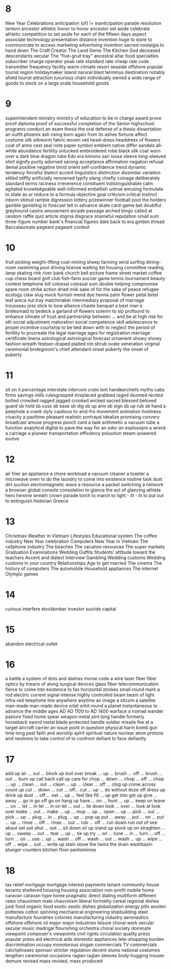 # 8
New Year Celebrations
anticipation (of) != inanticipation
parade
resolution
lantern
ancestor
athletic
honor
to honor ancestor
set aside
celebrate
athletic competition
to set aside for
each of the fifteen days
aspect
associate
technology
presentation
distance
invention
huge
to store
to communicate
to access
marketing
advertising
invention
sacred
nostalgia
to hand down
The Craft Creator
The Land Genie
The Kitchen God
deceased
descendants
secular
The "five-gruit tray"
ancestral
altar
food specialties
subscriber
charge
operator
peak rate
standard rate
cheap rate
code
transmitter
frequency
facility
warm climate
resort
seaside
offshore
popular tourist region
holidaymaker
island
narural
blast
terminus
destination
notably
afield
tourist attraction
luxurious
chain
individually owned
a wide range of goods
to stock
on a large scale
household goods

# 9
superintendent
ministry
ministry of education
to be in charge
award
prove
proof
diploma
proof of successful completion of the Senior highschool programs
conduct an exam
thesis
the oral defense of a thesis
dissertation
an outfit
phoenix
ash
rising born again from its ashes
fortune
affect
costume
silk
silkworm
fabric
woven
veil
head-dress
headdress of flowers
coat of arms
cest
seal
note paper
symbol
emblem
native
differ
sandals
all-white
abundance
fertility
untucked
embroidered
robe
black silk coat worn over a dark blue dragon robe
Edo era
kimono
sari
loose
sleeve
long-sleeved shirt
signify
purity
adorned
sarong
acceptance
affirmation
negation
refusal
denial
positive
negative
timid
orient
self-confidence
trend
dynamic
tendency
forceful
dialect
accent
linguiistics
distinction
dissimilar
variation
stilled
stiffly
artificially
renowned
typify
slang
chiefly
coinage
deliberately
standard terms
raciness
irreverence
consituent
indistinguishable
calm
agitated
knowledgeable
well-informed
embellish
untrue
amusing
formulate
to state as or reduce to a formula
objective
goal
criticism
critical
instinct
inborn
stimuli
ramble
digression
lottery
prizewinner
football pool
the holders
gamble
gambling
to forecast
tell in advance
skate
card-game
bet
doubtful
greyhound
casino
amusement
arcade
passage
arched
bingo
called at random
raffle
quiz
article
stigma
disgrace
shameful
reputation
small sum
three-figure number
bank's financial figures
date back to
era
golden thread
Baccalaureate
pageant
pageant contest

# 10
fruit picking
weight-lifting
coal-mining
sheep farming
wind surfing
dining-room
swimming pool
driving license
waiting list
housing committee
reading lamp
skating rink
river bank
church bell
picture frame
street market
coffee cup
chess board
golf club
fish-farm
soccer game
tennis tournament
beauty contest
telephone bill
colossal
colossal sum
double helping
compromise
spare room
strike action
dried milk
sake of
for the sake of peace
refugee
ecology
claw
slug
mock
furnish
mend
dye
henna
palm
flower petal
betel leaf
areca nut
tray
matchmaker
intermediary
proposal of marriage
trousseau
joss stick
to bow
alliance
chaste
banquet
a best man
a bridesmaid
to bedeck
a garland of flowers
solemn
to sip
profound
to enhance
climate of trust and partnership between ... and
be at high risk for sth
social adjustment
maturation
social competence skill
adolescence
to propel
incentive
courtship
to be tied down with
to neglect
the period of fertility
to procreate
the legal marriage ages for registration
marriage certificate
linens
astrological
astrological forecast
ornament
showy
showy fashion
wreath
festoon
draped
plaited
rim
shrub
ovate
veneration
virginal
ceremonial
bridegroom's chief attendant
onset
puberty
the onset of puberty

# 11
sit on it
percentage
interstate
intercom
crate
lent
handkerchiefs
myths
cabs
firms
savings
mills
rulesgrasped
misplaced
grabbed
raged
doomed
recited
bolted
crowded
ragged
jagged
crooked
wicked
sacred
blessed
beloved
guard sb
hold sb
cuss sb
ease sb
dig sb up
arm sb
sign sb up
rub sb hand
a peephole
a crank
slyly
cautious
to-and-fro movement
animation
liveliness
vivacity
a pasttime
pleasant
realistic
portrayal
idealize
promising
convery
broadcast
amuse
progress
punch card
a task
arithmetic
a vacuum tube
a function
analytical
digital
to pave the way for
an odor
an explosopm
a wreck
a carriage
a pioneer
transportation
efficiency
poluution
steam-powered
evolve

# 12
air frier
an appliance
a chore
workload
a vacuum cleaner
a toaster
a microwave oven
to do the laundry
to come into existence
routine task
dust
dirt
suction
electromagnetic wave
a resource
a packet switching
a network
a browser
global
console
consolation
to glance
the act of glancing
athlete
hero
heroine
wreath
crown
parade
torch
to march
to light - lit - lit
to put out
to extinguish
historian
Greece

# 13
Christmas
Weather in Vietnam
Lifestyles
Educational system
The coffee industry
New Year celebration
Computers
New Year in Vietnam
The cellphone industry
The beaches
The vacation resources
The super markets
Graduation Examinations
Wedding Outfits
Students' attitude toward the teachers
Accent and dialect
Interview
Gambling
Wedding customs
Wedding customs in your country
Relationships
Age to get married
The cinema
The history of computers
The automobile
Household appliances
The internet
Olympic games

# 14
curious
interfere
stockbroker
investor
suicide
capital

# 15
abandon
electrical outlet

# 16
a battle
a system of dots and dashes
morse code
a wire
laser
fiber
fiber optics
by means of
along
surgical devices
glass fiber
telecommunication
fierce
to come into existence
to fax
horizontal strokes
small round mark
a rod
electric current
signal
intense
highly controlled
beam
beam of light
infra-red
telephone line
anywhere anytime
an image
a sitcom
a satellite
man-made
man-made device
orbit
orbit round a planet
instantaneous
to advance
the middle ages
AD
AD 1100 to AD 1400
warface
a nomad
wander
pasture
fixed home
spear
weapon
metal pint
long handle
formerly
horseback
sword
metal blade
protected handle
soldier
missile
fire at a target
aircraft
carrier
an issue
point in question
physical harm
bomb
gun
time long past
faith and worship
spirit 
spiritual nature
nuclear
atom
protons and neutrons
to take control of
to confront
defiant
to face defiantly

# 17
add up
air ... out ...
block up
boil over
break ... up ...
brush ... off ...
brush ... out ...
burn up
call back
call up
care for
chop ... down ...
chop ... off ...
chop ... up ...
clean ... out ...
clean ... up ...
clear ... off ...
clog up
come across
count up
cut ... down ...
cut ... off...
cut ... up ...
do without
doze off
dress up
drink up
dust ... off ...
eat ... up ...
feel like
fill ... up
get into
get up
give ... away ...
go in
go off
go on
hang up
have ... on ...
hunt ... up ...
keep on
leave ... on ...
let ... in
let ... in on
let ... out ...
lie down
look ... over ...
look at
look over
make ... out ...
make ... up ...
mop ... up ...
open ... up ...
pick ... out ...
pick ... up ...
plug ... in ...
plug ... up ...
pop up
put ... away ...
put ... on ...
put ... up ...
rinse ... off ...
rinse ... out ...
rub ... off ...
run down
run out of
see about
set out
shut ... out ...
sit down
sit up
stand up
stock up on
straghten ... up ...
sweep ... out ...
tear ... up ...
tie up
try ... on ...
tune ... in ...
turn ... off ...
turn ... on ...
use ... up ...
wash ... off ...
wash ... out ...
wash ... up ...
wipe ... off ...
wipe ... out ...
write up
stain
stove
the twins
the drain
washbasin
plunger
counters
kitchen floor
pantomimes

# 18
tax relief
mortgage
mortgage interest payments
tenant
community house tenants
sheltered housing
housing association
non-profit
mobile home
caravan
caravan-type home
pragmatic
direct dialing
multiform
different rates
chauvinism
male chauvinism
liberal
formality
cereal
regional dishes
junk food
organic food
exotic
exotic dishes
globalization
energy pills
woolen
potteries
cotton spinning
mechanical engineering
shipbuilding
steel manufacture
foundries
colonies
manufacturing industry
aeronautics
offshore
offshore oil
major
major industries
leisure
choral work
secular
secular music
madrigal
flourishing
orchestra
choral society
dominate
viewpoint
composer's viewpoints
civil rights
circulation
quality press
popular press
aid
electrical aids
domestic appliances
tele-shopping
burden
discrimination
occupy
monotorous
slogan
commercials
TV commercials
catchphrases
sponsor
stricter regulation
decent
slums
national costumes
lengthen
ceremonial occasions
raglan
raglan sleeves
body-hugging
trouser
demure
revised
mass
revised, mass produced
